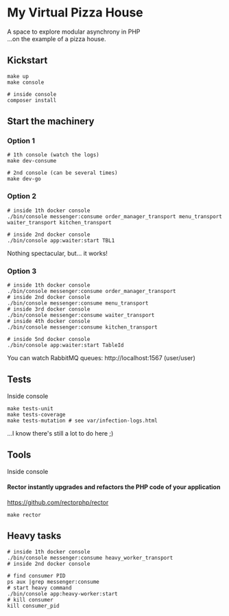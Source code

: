 # My Virtual Pizza House
A space to explore modular asynchrony in PHP   
...on the example of a pizza house.

## Kickstart
```shell
make up
make console

# inside console
composer install
```

## Start the machinery
### Option 1
```shell
# 1th console (watch the logs)
make dev-consume

# 2nd console (can be several times)
make dev-go
```

### Option 2
```shell
# inside 1th docker console
./bin/console messenger:consume order_manager_transport menu_transport waiter_transport kitchen_transport

# inside 2nd docker console
./bin/console app:waiter:start TBL1
```
Nothing spectacular, but... it works!

### Option 3
```shell
# inside 1th docker console
./bin/console messenger:consume order_manager_transport
# inside 2nd docker console
./bin/console messenger:consume menu_transport
# inside 3rd docker console
./bin/console messenger:consume waiter_transport
# inside 4th docker console
./bin/console messenger:consume kitchen_transport

# inside 5nd docker console
./bin/console app:waiter:start TableId
```

You can watch RabbitMQ queues: http://localhost:1567 (user/user)

## Tests
Inside console
```shell
make tests-unit
make tests-coverage
make tests-mutation # see var/infection-logs.html
```
...I know there's still a lot to do here ;)

## Tools
Inside console
#### Rector instantly upgrades and refactors the PHP code of your application
https://github.com/rectorphp/rector
```shell
make rector
```

## Heavy tasks
```shell
# inside 1th docker console
./bin/console messenger:consume heavy_worker_transport
# inside 2nd docker console

# find consumer PID
ps aux |grep messenger:consume
# start heavy command
./bin/console app:heavy-worker:start
# kill consumer
kill consumer_pid
```

